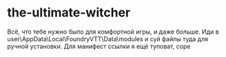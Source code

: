 # the-ultimate-witcher
Всё, что тебе нужно было для комфортной игры, и даже больше.
Иди в user\AppData\Local\FoundryVTT\Data\modules и суй файлы туда для ручной установки.
Для манифест ссылки я ещё туповат, соре
